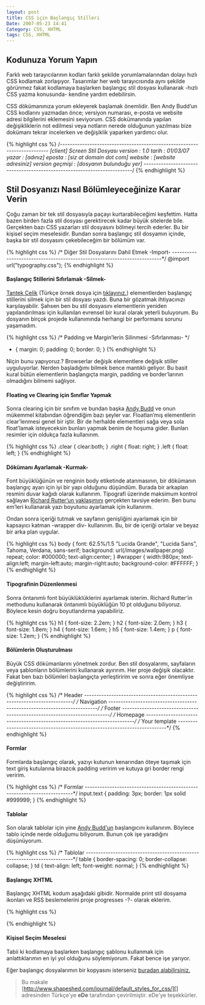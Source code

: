 ```yaml
---
layout: post
title: CSS için Başlangıç Stilleri
Date: 2007-05-23 14:41
Category: CSS, XHTML
tags: CSS, XHTML
---
```


## Kodunuza Yorum Yapın

Farklı web tarayıcılarının kodları farklı şekilde yorumlamalarından
dolayı hızlı CSS kodlamak zorlaşıyor. Tasarımlar her web tarayıcısında
aynı şekilde görünmez fakat kodlamaya başlarken başlangıç stil dosyası
kullanarak -hızlı CSS yazma konusunda- kendine yardım edebilirsin.


CSS dökümanınıza yorum ekleyerek başlamak önemlidir. Ben Andy Budd’un
CSS kodlarını yazmadan önce; versiyon numarası, e-posta ve website
adresi bilgilerini eklemesini seviyorum. CSS dokümanında yapılan
değişikliklerin not edilmesi veya notların nerede olduğunun yazılması
bize dokümanı tekrar incelerken ve değişiklik yaparken yardımcı olur.

{% highlight css %}
/*-------------------------------------------------------------------------
[client] Screen Stil Dosyası
version : 1.0
tarih : 01/03/07
yazar : [adınız]
eposta : [siz at domain dot com]
website : [website adresiniz]
version geçmişi : [dosyanın bulunduğu yer]
-------------------------------------------------------------------------*/
{% endhighlight %}

## Stil Dosyanızı Nasıl Bölümleyeceğinize Karar Verin

Çoğu zaman bir tek stil dosyasıyla paçayı kurtarabileceğimi keşfettim.
Hatta bazen birden fazla stil dosyası gerektirecek kadar büyük sitelerde
bile. Gerçekten bazı CSS yazarları stil dosyasını bölmeyi tercih
ederler. Bu bir kişisel seçim meselesidir. Bundan sonra başlangıç stil
dosyamın içinde, başka bir stil dosyasını çekebileceğim bir bölümüm var.

{% highlight css %}
/* Diğer Stil Dosyalarını Dahil Etmek -Import-
-------------------------------------------------------------------------*/
@import url("typography.css");
{% endhighlight %}

#### **Başlangıç Stillerini Sıfırlamak -Silmek-**

[Tantek Celik][] (Türkçe örnek dosya için [tıklayınız.][]) elementlerden
başlangıç stillerini silmek için bir stil dosyası yazdı. Buna bir
gözatmak ihtiyacınızı karşılayabilir. Şahsen ben bu stil dosyasını
elementlerin yeniden yapılandırılması için kullanılan evrensel bir kural
olarak yeterli buluyorum. Bu dosyanın birçok projede kullanımında
herhangi bir performans sorunu yaşamadım.

{% highlight css %}
/* Padding ve Margin’lerin Silinmesi -Sıfırlanması- */
* {
  margin: 0;
  padding: 0;
  border: 0;
}
{% endhighlight %}

Niçin bunu yapıyoruz.? Browserlar değişik elementlere değişik stiller
uyguluyorlar. Nerden başladığımı bilmek bence mantıklı geliyor. Bu basit
kural bütün elementlerin başlangıçta margin, padding ve border’larının
olmadığını bilmemi sağlıyor.

#### **Floating ve Clearing için Sınıflar Yapmak**

Sonra clearing için bir sınıfım ve bundan başka [Andy Budd][] ve onun
mükemmel kitabından öğrendiğim bazı şeyler var. Floatlan’mış
elementlerin clear’lenmesi genel bir iştir. Bir de herhalde elementleri
sağa veya sola float’lamak isteyeceksin bunları yapmak benim de hoşuma
gider. Bunları resimler için oldukça fazla kullanırım.

{% highlight css %}
.clear {
  clear:both;
}
.right {
  float: right;
}
.left {
  float: left;
}
{% endhighlight %}

#### **Dökümanı Ayarlamak -Kurmak-**

Font büyüklüğünün ve renginin body etiketinde atanmasının, bir dökümanın
başlangıç ayarı için iyi bir yapı olduğunu düşündüm. Burada bir arkaplan
resmini duvar kağıdı olarak kullanırım. Tipografi üzerinde maksimum
kontrol sağlayan [Richard Rutter’un yaklaşımını][] gerçekten tavsiye
ederim. Ben bunu em’leri kullanarak yazı boyutunu ayarlamak için
kullanırım.

Ondan sonra içeriği tutmak ve sayfanın genişliğini ayarlamak için bir
kapsayıcı katman -wrapper div- kullanırım. Bu, bir de içeriği ortalar ve
beyaz bir arka plan uygular.

{% highlight css %}
body {
  font: 62.5%/1.5 "Lucida Grande", "Lucida Sans", Tahoma, Verdana,
  sans-serif;
  background: url(/images/wallpaper.png) repeat;
  color: #000000;
  text-align:center;
}
#wrapper {
  width:980px;
  text-align:left;
  margin-left:auto;
  margin-right:auto;
  background-color: #FFFFFF;
}
{% endhighlight %}

#### **Tipografinin Düzenlenmesi**

Sonra öntanımlı font büyüklüklüklerini ayarlamak isterim. Richard
Rutter'in methodunu kullanarak öntanımlı büyüklüğün 10 pt olduğunu
biliyoruz. Böylece kesin doğru boyutlandırma yapabiliriz.

{% highlight css %}
h1 {
  font-size: 2.2em;
}
h2 {
  font-size: 2.0em;
}
h3 {
  font-size: 1.8em;
}
h4 {
  font-size: 1.6em;
}
h5 {
  font-size: 1.4em;
}
p {
  font-size: 1.2em;
}
{% endhighlight %}

#### **Bölümlerin Oluşturulması**

Büyük CSS dökümanlarını yönetmek zordur. Ben stil dosyalarımı,
sayfaların veya şablonların bölümlerini kullanarak ayırırım. Her proje
değişik olacaktır. Fakat ben bazı bölümleri başlangıçta yerleştiririm ve
sonra eğer önemliyse değiştiririm.

{% highlight css %}
/* Header
-------------------------------------------------------------------------*/
/* Navigation
-------------------------------------------------------------------------*/
/* Footer
-------------------------------------------------------------------------*/
/* Homepage
-------------------------------------------------------------------------*/
/* Your template
-------------------------------------------------------------------------*/
{% endhighlight %}

#### **Formlar**

Formlarda başlangıç olarak, yazıyı kutunun kenarından öteye taşımak için
text giriş kutularına birazcık padding veririm ve kutuya gri border
rengi veririm.

{% highlight css %}
/* Formlar
-------------------------------------------------------------------------*/
input.text {
  padding: 3px;
  border: 1px solid #999999;
}
{% endhighlight %}

#### **Tablolar**

Son olarak tablolar için yine [Andy Budd'un][] başlangıcını kullanırım.
Böylece tablo içinde nerde olduğumu biliyorum. Bunun çok işe yaradığını
düşünüyorum.

{% highlight css %}
/* Tablolar
-------------------------------------------------------------------------*/
table {
  border-spacing: 0;
  border-collapse: collapse;
}
td {
  text-align: left;
  font-weight: normal;
}
{% endhighlight %}

#### **Başlangıç XHTML**

Başlangıç XHTML kodum aşağıdaki gibidir. Normalde print stil dosyama
ikonları ve RSS beslemelerini proje progresses -?- olarak eklerim.

{% highlight css %}
<!DOCTYPE html PUBLIC "-//W3C//DTD XHTML 1.1//EN"
"http://www.w3.org/TR/xhtml11/DTD/xhtml11.dtd">
<html xmlns="http://www.w3.org/1999/xhtml" >
<head>
<title>Sayfa Başlığı Buraya</title>
<style type="text/css" media="screen">@import
"/css/screen.css";</style>
<meta name="DC.title" content="Başlık buraya" />
<meta name="DC.subject" content="Anahtar kelimeler buraya" />
<meta name="DC.description" content="Tanım buraya" />
<meta name="DC.format" content="text/html" />
<meta name="DC.publisher" content="Yayımcı buraya" />
<meta name="DC.language" content="en" />
<meta http-equiv="Content-Type" content="text/html;charset=UTF-8"
/>
</head>
<body>
<div id="wrapper">
</div>
</body>
</html>
{% endhighlight %}

#### **Kişisel Seçim Meselesi**

Tabii ki kodlamaya başlarken başlangıç şablonu kullanmak için
anlattıklarımın en iyi yol olduğunu söylemiyorum. Fakat bence işe
yarıyor.

Eğer başlangıç dosyalarımın bir kopyasını isterseniz [buradan alabilirsiniz.][]

> Bu makale
> [http://www.shapeshed.com/journal/default_styles_for_css/][]
> adresinden Türkçe'ye **eDe** tarafından çevirilmiştir. eDe'ye
> teşekkürler.


  [Tantek Celik]: http://tantek.com/log/2004/undohtml.css
  [tıklayınız.]: /dokumanlar/duzenlenen%20tantek.css
  [Andy Budd]: http://www.shapeshed.com/journal/default_styles_for_css/www.andybudd.com/
  [Richard Rutter’un yaklaşımını]: http://clagnut.com/blog/348/
  [Andy Budd'un]: http://www.andybudd.com/
  [buradan alabilirsiniz.]: http://www.shapeshed.com/downloads/default_css.zip
  [http://www.shapeshed.com/journal/default_styles_for_css/]: http://www.shapeshed.com/journal/default_styles_for_css/
